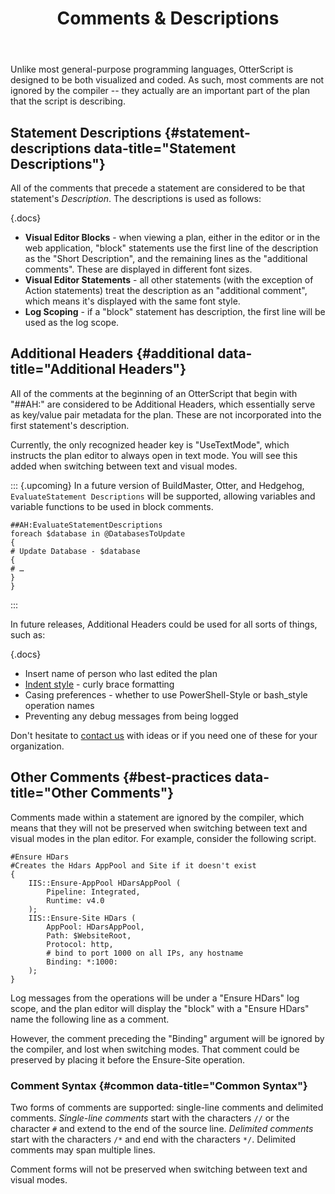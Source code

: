 ﻿---
title: Comments & Descriptions
keywords: otterscript, otter, hedgehog, buildmaster
show-headings-in-nav: true
sequence: 20

---
Unlike most general-purpose programming languages, OtterScript is designed to be both visualized and coded. As such, most comments are not ignored by the compiler -- they actually are an important part of the plan that the script is describing.

## Statement Descriptions {#statement-descriptions data-title="Statement Descriptions"}

All of the comments that precede a statement are considered to be that statement's *Description*. The descriptions is used as follows:

{.docs}
- **Visual Editor Blocks** - when viewing a plan, either in the editor or in the web application, "block" statements use the first line of the description as the "Short Description", and the remaining lines as the "additional comments". These are displayed in different font sizes.
- **Visual Editor Statements** - all other statements (with the exception of Action statements) treat the description as an "additional comment", which means it's displayed with the same font style.
- **Log Scoping** - if a "block" statement has description, the first line will be used as the log scope.

## Additional Headers {#additional data-title="Additional Headers"}

All of the comments at the beginning of an OtterScript that begin with "##AH:" are considered to be Additional Headers, which essentially serve as key/value pair metadata for the plan. These are not incorporated into the first statement's description.

Currently, the only recognized header key is "UseTextMode", which instructs the plan editor to always open in text mode. You will see this added when switching between text and visual modes.

::: {.upcoming}
In a future version of BuildMaster, Otter, and Hedgehog, `EvaluateStatement Descriptions` will be supported, allowing variables and variable functions to be used in block comments.

```
##AH:EvaluateStatementDescriptions
foreach $database in @DatabasesToUpdate
{
# Update Database - $database
{
# …
}
}
```
:::

In future releases, Additional Headers could be used for all sorts of things, such as:

{.docs}
- Insert name of person who last edited the plan
- [Indent style](https://en.wikipedia.org/wiki/Indent_style) - curly brace formatting
- Casing preferences - whether to use PowerShell-Style or bash_style operation names
- Preventing any debug messages from being logged

Don't hesitate to [contact us](/contact) with ideas or if you need one of these for your organization.

## Other Comments {#best-practices data-title="Other Comments"}

Comments made within a statement are ignored by the compiler, which means that they will not be preserved when switching between text and visual modes in the plan editor. For example, consider the following script.

```
#Ensure HDars
#Creates the Hdars AppPool and Site if it doesn't exist
{
    IIS::Ensure-AppPool HDarsAppPool (
        Pipeline: Integrated,
        Runtime: v4.0
    );
    IIS::Ensure-Site HDars (
        AppPool: HDarsAppPool,
        Path: $WebsiteRoot,
        Protocol: http,
        # bind to port 1000 on all IPs, any hostname
        Binding: *:1000:
    );
}
```   

Log messages from the operations will be under a "Ensure HDars" log scope, and the plan editor will display the "block" with a "Ensure HDars" name the following line as a comment.

However, the comment preceding the "Binding" argument will be ignored by the compiler, and lost when switching modes. That comment could be preserved by placing it before the Ensure-Site operation.

### Comment Syntax {#common data-title="Common Syntax"}


Two forms of comments are supported: single-line comments and delimited comments. *Single-line comments* start with the characters `//` or the character `#` and extend to the end of the source line. *Delimited comments* start with the characters `/*` and end with the characters `*/`. Delimited comments may span multiple lines.

Comment forms will not be preserved when switching between text and visual modes.
